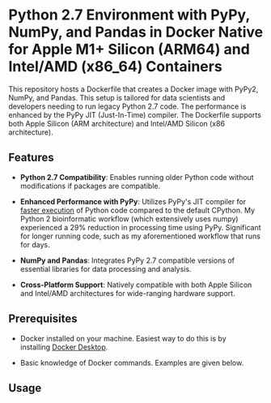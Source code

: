 # Python 2.7 Environment with PyPy, NumPy, and Pandas in Docker Native for Apple M1+ Silicon (ARM64) and Intel/AMD (x86_64) Containers

This repository hosts a Dockerfile that creates a Docker image with PyPy2, NumPy, and Pandas. This setup is tailored for data scientists and developers needing to run legacy Python 2.7 code. The performance is enhanced by the PyPy JIT (Just-In-Time) compiler. The Dockerfile supports both Apple Silicon (ARM architecture) and Intel/AMD Silicon (x86 architecture).

## **Features**

-   **Python 2.7 Compatibility**: Enables running older Python code without modifications if packages are compatible.

-   **Enhanced Performance with PyPy**: Utilizes PyPy's JIT compiler for [faster execution](https://speed.pypy.org) of Python code compared to the default CPython. My Python 2 bioinformatic workflow (which extensively uses numpy) experienced a 29% reduction in processing time using PyPy. Significant for longer running code, such as my aforementioned workflow that runs for days.

-   **NumPy and Pandas**: Integrates PyPy 2.7 compatible versions of essential libraries for data processing and analysis.

-   **Cross-Platform Support**: Natively compatible with both Apple Silicon and Intel/AMD architectures for wide-ranging hardware support.

## **Prerequisites**

-   Docker installed on your machine. Easiest way to do this is by installing [Docker Desktop](https://www.docker.com/products/docker-desktop/).

-   Basic knowledge of Docker commands. Examples are given below.

## **Usage**
